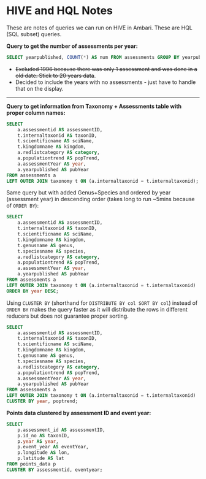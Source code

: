 # HIVE and HQL Notes

These are notes of queries we can run on HIVE in Ambari. These are HQL (SQL subset) queries.

**Query to get the number of assessments per year:**

```sql
SELECT yearpublished, COUNT(*) AS num FROM assessments GROUP BY yearpublished ORDER BY yearpublished DESC;
```

* ~~Excluded 1996 because there was only 1 assessment and was done in a old date. Stick to 20 years data~~.
* Decided to include the years with no assessments - just have to handle that on the display.

---

**Query to get information from Taxonomy + Assessments table with proper column names:**

```sql
SELECT
	a.assessmentid AS assessmentID,
	t.internaltaxonid AS taxonID,
	t.scientificname AS sciName,
	t.kingdomname AS kingdom,
	a.redlistcategory AS category,
	a.populationtrend AS popTrend,
	a.assessmentYear AS year,
	a.yearpublished AS pubYear
FROM assessments a
LEFT OUTER JOIN taxonomy t ON (a.internaltaxonid = t.internaltaxonid);
```

Same query but with added Genus+Species and ordered by year (assessment year) in descending order (takes long to run ~5mins because of `ORDER BY`):

```sql
SELECT
	a.assessmentid AS assessmentID,
	t.internaltaxonid AS taxonID,
	t.scientificname AS sciName,
	t.kingdomname AS kingdom,
	t.genusname AS genus,
	t.speciesname AS species,
	a.redlistcategory AS category,
	a.populationtrend AS popTrend,
	a.assessmentYear AS year,
	a.yearpublished AS pubYear
FROM assessments a
LEFT OUTER JOIN taxonomy t ON (a.internaltaxonid = t.internaltaxonid)
ORDER BY year DESC;
```

Using `CLUSTER BY` (shorthand for `DISTRIBUTE BY col SORT BY col`) instead of `ORDER BY` makes the query faster as it will distribute the rows in different reducers but does not guarantee proper sorting.

```sql
SELECT
	a.assessmentid AS assessmentID,
	t.internaltaxonid AS taxonID,
	t.scientificname AS sciName,
	t.kingdomname AS kingdom,
	t.genusname AS genus,
	t.speciesname AS species,
	a.redlistcategory AS category,
	a.populationtrend AS popTrend,
	a.assessmentYear AS year,
	a.yearpublished AS pubYear
FROM assessments a
LEFT OUTER JOIN taxonomy t ON (a.internaltaxonid = t.internaltaxonid)
CLUSTER BY year, poptrend;
```

**Points data clustered by assessment ID and event year:**

```sql
SELECT
	p.assessment_id AS assessmentID,
	p.id_no AS taxonID,
	p.year AS year,
	p.event_year AS eventYear,
	p.longitude AS lon,
	p.latitude AS lat
FROM points_data p
CLUSTER BY assessmentid, eventyear;
```

